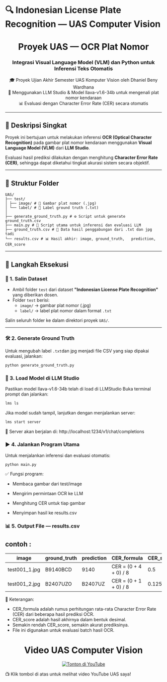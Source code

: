 # 🔍 Indonesian License Plate Recognition — UAS Computer Vision

<h1 align="center">
  Proyek UAS — OCR Plat Nomor 
</h1>

<h3 align="center">Integrasi Visual Language Model (VLM) dan Python untuk Inferensi Teks Otomatis</h3>

<p align="center">
  🎓 Proyek Ujian Akhir Semester UAS Komputer Vision oleh Dhaniel Beny Wardhana <br>
  🤖 Menggunakan LLM Studio & Model llava-v1.6-34b untuk mengenali plat nomor kendaraan <br>
  📊 Evaluasi dengan Character Error Rate (CER) secara otomatis
</p>

---

## 🧠 Deskripsi Singkat

Proyek ini bertujuan untuk melakukan inferensi **OCR (Optical Character Recognition)** pada gambar plat nomor kendaraan menggunakan **Visual Language Model (VLM)** dari **LLM Studio**.

Evaluasi hasil prediksi dilakukan dengan menghitung **Character Error Rate (CER)**, sehingga dapat diketahui tingkat akurasi sistem secara objektif.

---

## 📁 Struktur Folder
```
UAS/
├── test/
│ ├── image/ # 📸 Gambar plat nomor (.jpg)
│ └── label/ # 📝 Label ground truth (.txt)
│
├── generate_ground_truth.py # ⚙️ Script untuk generate ground_truth.csv 
├── main.py # 🚀 Script utama untuk inferensi dan evaluasi LLM
├── ground_truth.csv # 📄 Data hasil penggabungan dari .txt dan jpg tadi
└── results.csv # 📊 Hasil akhir: image,	ground_truth,	prediction,	CER_score

```


---

## 🚀 Langkah Eksekusi

### 🧾 1. Salin Dataset
- Ambil folder `test` dari dataset **"Indonesian License Plate Recognition"** yang diberikan dosen.
- Folder `test` berisi:
  - `image/` → gambar plat nomor (.jpg)
  - `label/` → label plat nomor dalam format `.txt`

Salin seluruh folder ke dalam direktori proyek `UAS/`.

---

### 🛠️ 2. Generate Ground Truth
Untuk mengubah label `.txt`dan jpg menjadi file CSV yang siap dipakai evaluasi, jalankan:

```bash
python generate_ground_truth.py
```


### 🤖 3. Load Model di LLM Studio
Pastikan model llava-v1.6-34b telah di load di LLMStudio
Buka terminal prompt dan jalankan:

```bash
lms ls
```
Jika model sudah tampil, lanjutkan dengan menjalankan server:
```bash
lms start server
```
📡 Server akan berjalan di: http://localhost:1234/v1/chat/completions

### ▶️ 4. Jalankan Program Utama
Untuk menjalankan inferensi dan evaluasi otomatis:
```bash
python main.py
```

✅ Fungsi program:

- Membaca gambar dari test/image

- Mengirim permintaan OCR ke LLM

- Menghitung CER untuk tiap gambar

- Menyimpan hasil ke results.csv


### 📊 5. Output File — results.csv
## contoh :

| image           | ground_truth | prediction   | CER_formula           | CER_score |
|-----------------|---------------|-------------|--------------------   |-----------|
| test001_1.jpg	  | B9140BCD      | 9140        | CER = (0 + 4 + 0) / 8 |    0.5    |
| test001_2.jpg   | B2407UZO      | B2407UZ     | CER = (0 + 1 + 0) / 8	|   0.125   |

🔎 Keterangan:

- CER_formula adalah rumus perhitungan rata-rata Character Error Rate (CER) dari beberapa hasil prediksi OCR.
- CER_score adalah hasil akhirnya dalam bentuk desimal.
- Semakin rendah CER_score, semakin akurat prediksinya.
- File ini digunakan untuk evaluasi batch hasil OCR.


<h1 align="center">Video UAS Computer Vision </h1>

<p align="center">
  <a href="https://youtu.be/6zgk-CazAtY" target="_blank">
    <img src="https://img.shields.io/badge/Tonton_Edukasi-YouTube-red?style=for-the-badge&logo=youtube" alt="Tonton di YouTube"/>
  </a>
</p>

📺 Klik tombol di atas untuk melihat video YouTube UAS saya!





